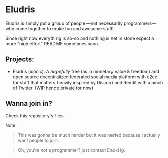 # Eludris

Eludris is simply put a group of people —not necessarily programmers— who come together to make fun and awesome stuff.

Since right now everything is so-so and nothing is set in stone expect a more "high effort" README sometimes soon.

## Projects:

- Eludris (iconic): A *hopefully* free (as in monetary value & freedom) and open source decentralized federated social media platform with e2ee for stuff that matters heavily inspired by Discord and Reddit with a pinch of Twitter. (WIP hence private for now)

## Wanna join in?

Check this repository's files.

Note:
> This was gonna be much harder but it was nerfed because I actually want people to join.

> Oh, you're not a programmer? just contact Enoki ig.
